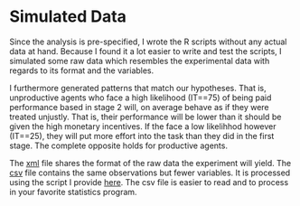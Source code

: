 # Simulated Data

Since the analysis is pre-specified, I wrote the R scripts without any actual data at hand. Because I found it a lot easier to write and test the scripts, I simulated some raw data which resembles the experimental data with regards to its format and the variables. 

I furthermore generated patterns that match our hypotheses. That is, unproductive agents who face a high likelihood (IT==75) of being paid performance based in stage 2 will, on average behave as if they were treated unjustly. That is, their performance will be lower than it should be given the high monetary incentives. If the face a low likelihhod however (IT==25), they will put more effort into the task than they did in the first stage. The complete opposite holds for productive agents.

The [xml](https://github.com/Howquez/The-hidden-Benefits-of-Monitoring/blob/master/Simulated_Data/database.xml) file shares the format of the raw data the experiment will yield. The [csv](https://github.com/Howquez/The-hidden-Benefits-of-Monitoring/blob/master/Simulated_Data/simulatedExperimentData.csv) file contains the same observations but fewer variables. It is processed using the script I provide [here](https://github.com/Howquez/The-hidden-Benefits-of-Monitoring/blob/master/R_Scripts/01_Read_XML_Data.R). The csv file is easier to read and to process in your favorite statistics program.
